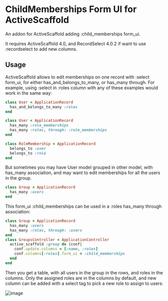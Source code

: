 # ChildMemberships Form UI for ActiveScaffold

An addon for ActiveScaffold adding :child_memberships form_ui.

It requires ActiveScaffold 4.0, and RecordSelect 4.0.2 if want to use :recordselect to add new columns.

## Usage

ActiveScaffold allows to edit memberships on one record with :select form_ui, for either has_and_belongs_to_many, or has_many through. For example, using :select in :roles column with any of these examples would work in the same way:

```ruby
class User < ApplicationRecord
  has_and_belongs_to_many :roles
end

class User < ApplicationRecord
  has_many :role_memberships
  has_many :roles, through: :role_memberships
end

class RoleMembership < ApplicationRecord
  belongs_to :user
  belongs_to :role
end
```

But sometimes you may have User model grouped in other model, with has_many association, and may want to edit memberships for all the users in the group.

```ruby
class Group < ApplicationRecord
  has_many :users
end
```

This form_ui :child_memberships can be used in a :roles has_many through association:

```ruby
class Group < ApplicationRecord
  has_many :users
  has_many :roles, through: :users
end
class GroupsController < ApplicationController
  active_scaffold :group do |conf|
    conf.update.columns = [:name, :roles]
    conf.columns[:roles].form_ui = :child_memberships
  end
end
```

Then you get a table, with all users in the group in the rows, and roles in the columns. Only the assigned roles are in the columns by default, and new column can be added with a select tag to pick a new role to assign to users:

![image](https://github.com/user-attachments/assets/793b07bd-b7bf-4336-a319-b40136cdb5e8)


